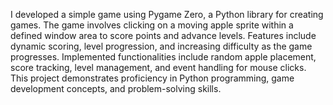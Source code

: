 I developed a simple game using Pygame Zero, a Python library for creating games. The game involves clicking on a moving apple sprite within a defined window area to score points and advance levels. Features include dynamic scoring, level progression, and increasing difficulty as the game progresses. Implemented functionalities include random apple placement, score tracking, level management, and event handling for mouse clicks. This project demonstrates proficiency in Python programming, game development concepts, and problem-solving skills.
